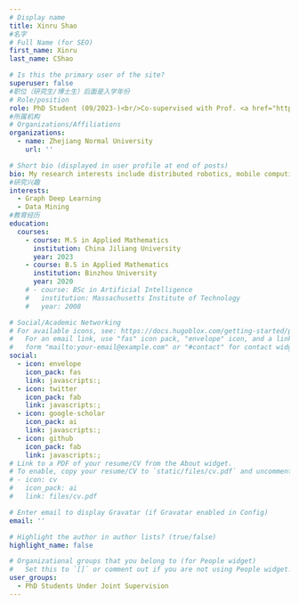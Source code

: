 ```yaml
---
# Display name
title: Xinru Shao
#名字
# Full Name (for SEO)
first_name: Xinru
last_name: CShao

# Is this the primary user of the site?
superuser: false
#职位（研究生/博士生）后面是入学年份
# Role/position
role: PhD Student (09/2023-)<br/>Co-supervised with Prof. <a href="https://mypage.zjnu.edu.cn/cqhuang/zh_CN/index.htm" style="color:#0000008A">Changqin Huang</a>
#所属机构
# Organizations/Affiliations
organizations:
  - name: Zhejiang Normal University
    url: ''

# Short bio (displayed in user profile at end of posts)
bio: My research interests include distributed robotics, mobile computing and programmable matter.
#研究兴趣
interests:
  - Graph Deep Learning
  - Data Mining
#教育经历
education:
  courses:
    - course: M.S in Applied Mathematics
      institution: China Jiliang University
      year: 2023
    - course: B.S in Applied Mathematics
      institution: Binzhou University
      year: 2020
    # - course: BSc in Artificial Intelligence
    #   institution: Massachusetts Institute of Technology
    #   year: 2008

# Social/Academic Networking
# For available icons, see: https://docs.hugoblox.com/getting-started/page-builder/#icons
#   For an email link, use "fas" icon pack, "envelope" icon, and a link in the
#   form "mailto:your-email@example.com" or "#contact" for contact widget.
social:
  - icon: envelope
    icon_pack: fas
    link: javascripts:;
  - icon: twitter
    icon_pack: fab
    link: javascripts:;
  - icon: google-scholar
    icon_pack: ai
    link: javascripts:;
  - icon: github
    icon_pack: fab
    link: javascripts:;
# Link to a PDF of your resume/CV from the About widget.
# To enable, copy your resume/CV to `static/files/cv.pdf` and uncomment the lines below.
# - icon: cv
#   icon_pack: ai
#   link: files/cv.pdf

# Enter email to display Gravatar (if Gravatar enabled in Config)
email: ''

# Highlight the author in author lists? (true/false)
highlight_name: false

# Organizational groups that you belong to (for People widget)
#   Set this to `[]` or comment out if you are not using People widget.
user_groups:
  - PhD Students Under Joint Supervision
---
```


